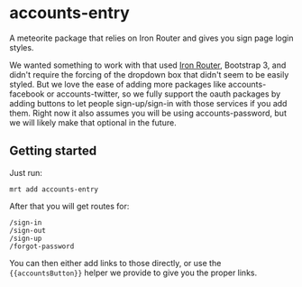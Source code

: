 # accounts-entry

A meteorite package that relies on Iron Router and gives you sign page login styles.

We wanted something to work with that used [Iron Router](https://github.com/EventedMind/iron-router), Bootstrap 3, and didn't require the forcing of the dropdown box that didn't seem to be easily styled. But we love the ease of adding more packages like accounts-facebook or accounts-twitter, so we fully support the oauth packages by adding buttons to let people sign-up/sign-in with those services if you add them.  Right now it also assumes you will be using accounts-password, but we will likely make that optional in the future.

## Getting started

Just run:

````
mrt add accounts-entry
````

After that you will get routes for:
````
/sign-in
/sign-out
/sign-up
/forgot-password
````

You can then either add links to those directly, or use the ````{{accountsButton}}```` helper we provide to give you the proper links.
